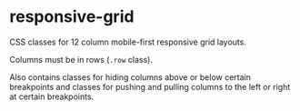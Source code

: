 # responsive-grid

CSS classes for 12 column mobile-first responsive grid layouts.

Columns must be in rows (`.row` class).

Also contains classes for hiding columns above or below certain breakpoints and classes for pushing and pulling columns to the left or right at certain breakpoints.
